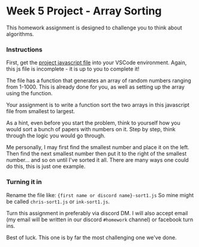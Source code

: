 # Week 5 Project - Array Sorting

This homework assignment is designed to challenge you to think about algorithms.

### Instructions

First, get the [project javascript file](https://github.com/riotcku/learntocode/blob/master/homework/js/ArraySort1.js) into your VSCode environment. Again, this js file is incomplete - it is up to you to complete it!

The file has a function that generates an array of random numbers ranging from 1-1000. This is already done for you, as well as setting up the array using the function.

Your assignment is to write a function sort the two arrays in this javascript file from smallest to largest.

As a hint, even before you start the problem, think to yourself how you would sort a bunch of papers with numbers on it. Step by step, think through the logic you would go through.

Me personally, I may first find the smallest number and place it on the left. Then find the next smallest number then put it to the right of the smallest number... and so on until I've sorted it all. There are many ways one could do this, this is just one example.

### Turning it in

Rename the file like: `{first name or discord name}-sort1.js` So mine might be called `chris-sort1.js` or `ink-sort1.js`.

Turn this assignment in preferably via discord DM. I will also accept email (my email will be written in our discord `#homework` channel) or facebook turn ins.

Best of luck. This one is by far the most challenging one we've done.